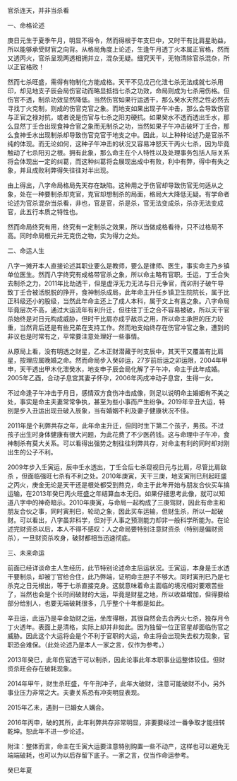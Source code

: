 官杀连天，并非当杀看

一、命格论述

庚日元生于夏季午月，明显不得令，然而得根于年支巳中，又时干有比肩星助益，所以能够承受财官之向背。从格局角度上论述，生逢午月透丁火本属正官格，然而又透丙火，官杀呈现两透相拥并立，混杂无疑。细究天干，无物清除官杀混杂，所以正官格败！

然而七杀旺盛，需得有物制化方能成格。天干不见戊己化泄七杀无法成就七杀用印，却见地支子辰会局伤官动而略显抵挡七杀之功效，命局则成为七杀用伤格。但伤官不透，制杀功效显然降低。当然伤官如果行运透干，那么癸水天然之性必然去寻找丁火克制，则成的伤官克官之象。而地支如果出现子午冲击，那么会导致伤官与正官之禄对抗，或者说是伤官与七杀之阳刃硬抗。如果癸水不透而透出壬水，那么显然丁壬合出现食神合官之象而无制杀之功，当然如果子午冲击破坏丁壬合，那么食神壬水出现制杀却导致伤官克官于地支之中。因此，以上种种论述乃是官杀不纯的体现。而无论如何，这种子午冲击的状况又容易冲怒天干丙火七杀，因为毕竟触动了七杀阳刃之根。拥有此象，那么命主在个人特性以及处理事务包括人际关系将会体现出一定的纠葛，而这种纠葛将会展现出成中有败，利中有弊，得中有失之象，并且成败利弊得失往往对半出现。

由上得出，八字命局格局先天存在缺陷。这种用之于伤官却导致伤官无何适从之象，处在一种要制杀却克官，克官却想制杀的局面，格局大大降低无疑。有学命者论述为官杀混杂当杀看，非也，官是官，杀是杀，官无法变成杀，杀亦无法变成官，此五行本质之特性也。

然而命局终究有用，终究有一定制杀之效果，所以当做成格看待，只不过格局不高。同时命局根元并无克伤之物，实为得力之处。

二、命运人生

八字一摊开本人直接论述其职业要么是教师，要么是律师、医生，事实命主乃乡镇单位医生。然而八字终究有成格带官杀之象，所以命主略有官职。壬运，丁壬合失去制杀之力，2011年比劫透干，但是虚浮无力无法与日元争官，而卯刑子破午导致丁壬合被活脱脱的挣开，食神制杀成局，此年命主升任乡镇卫生院院长，属于比正科级还小的股级，当然此年命主还上了成人本科，属于文上有喜之象。八字命局毕竟层次不高，通过大运流年有利升迁，但往往丁壬之合不容易被破，所以天干官杀始终是对日元构成威胁，但时干比肩亦成乎敌杀之用，所以命主承担的压力较重，当然背后还是有些兄弟在支持工作。然而地支始终存在伤官冲官之象，遭到的非议也是时常有之，平常要注意处理好一些事情。

从原局上看，没有明透之财星，乙木正财潜藏于时支辰中，其天干又覆盖有比肩星，按理应属晚婚之命。然而命局步入癸卯运，27岁前后运之卯运限，2004年甲申，天干透出甲木化泄癸水，地支申子辰会局化解了子午冲，命主于此年成婚。2005年乙酉，合动子息宫其妻子怀孕，2006年丙戌冲动子息宫，生得一女。

不过命逢子午冲击于月日，感情双方食伤冲击成像，则足以说明命主婚姻有不美之处，事实是命主夫妻常常争执，甚至为些小事而产生纷争。2019年辛丑大运，特别是步入丑运出现丑破入辰象，当有婚姻不利及妻子健康状况不佳。

2011年是个利弊共存之年，此年命主升迁，但同时生下第二个孩子，男孩。不过孩子出生时身体健康有很大问题，为此花费了不少医药钱。这与命理中子午冲，食神制杀有莫大关系。可以看得出强势之制往往利弊共存，对命主有利的同时却对刚出生的公子不利。

2009年步入壬寅运，辰中壬水透出，丁壬合后七杀窥视日元与比肩，尽管比肩敌杀 ，但面临强旺七杀有不利之处。2010年庚寅，天干三庚，地支寅刑巳刑起旺盛之丙火，庚金无论是天干还是根处都受到熬克，命主于此年开始与朋友合伙买车搞运输，在2013年癸巳丙火旺盛之年结算血本无归。如果仔细思考此像，就可以知道八字中的神奇暗示。2010年庚寅，与命局一起构成了三庚驾财，因此有命主和朋友合伙之事，同时寅刑巳，轮动之象，因此买车运输，但财生杀，所以一起破财。可以看出，八字虽非科学，但对于人事之预测能力却非一般科学所能为。在论述完财资杀以后，本人不得不感叹：人之命局要特别注意财资杀（特别是偏财资杀），一旦财资杀攻身，破财都相当迅速彻底。

三、未来命运

前面已经详谈命主人生经历，此节特别论述命主后运状况。壬寅运，本身是壬水透干要制杀，却被丁官给合住，此乃弊端，证明命主胆子不够大。同时寅刑巳乃是七杀克之日元根出，等于七杀直接克身。这就意味着命主面临的境况相对要艰苦些了，当然也会是个长时间破财的大运，毕竟是财星之地，所以收益增加，但得要给部分给别人，也要无端破耗很多，几乎整个十年都是如此。

辛丑运，此运乃是辛金劫财之运，坐库得根，其很自然会去合丙火七杀，独存月令丁火透年。表面上是清格，实际上却并非如此。因为独留一位正官星却面临伤官之威胁。因此这个大运将会是个不利于官职的大运，命主将会出现失去权力现象，官职恐会难保。（此处论述乃是本人一家之言，仅作为参考。）

2013年癸巳，此年伤官透干可以制杀，因此论事此年本职事业运整体较佳。但财资杀旺会存在破耗现象。

2014年甲午，财生杀旺盛，午午刑冲子，此年大破财，注意可能破财不小，另外事业压力非常之大。夫妻关系恐有冲突明显表现。

2015年乙未，遇到一已婚女人媾合。

2016年丙申，破的其所，此年利弊共存非常明显，非要要经过一番争取才能扭转乾坤。恕此年不进一步论述。

附注：整体而言，命主在壬寅大运要注意特别购置一些不动产，这样也可以避免无端端破耗，也可以为以后存留下底子。一家之言，仅当作命运参考。

癸巳年夏

